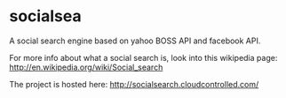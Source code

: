 socialsea
=========

A social search engine based on yahoo BOSS API and facebook API.

For more info about what a social search is, look into this wikipedia page:
http://en.wikipedia.org/wiki/Social_search

The project is hosted here:
http://socialsearch.cloudcontrolled.com/
